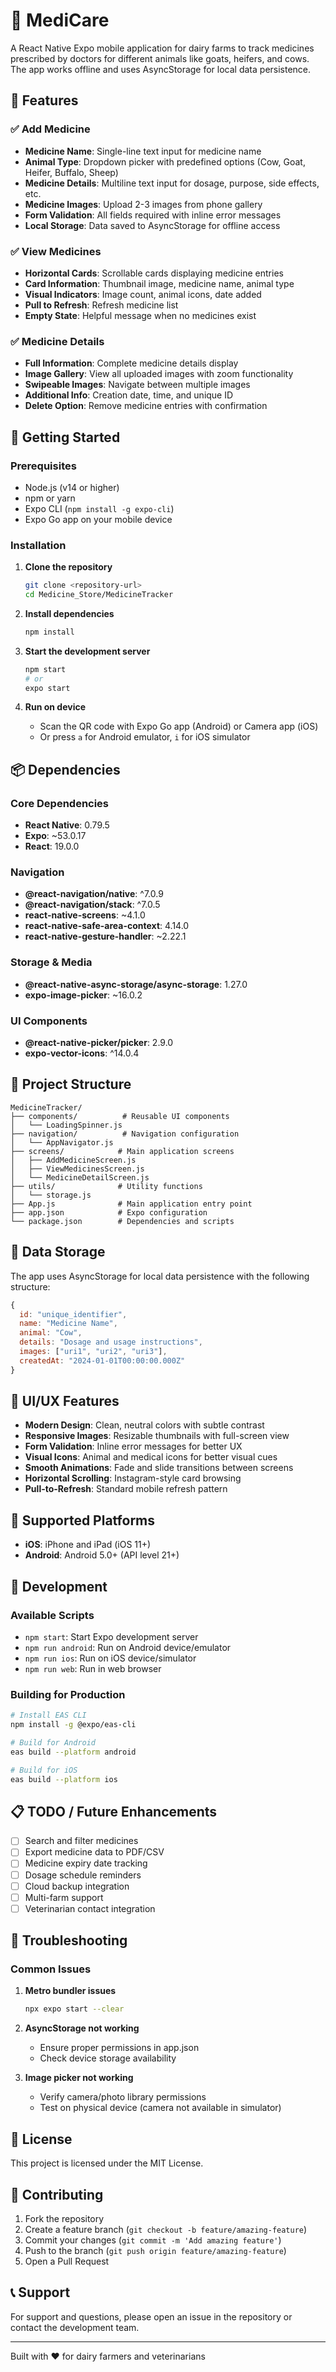 # 💊 MediCare

A React Native Expo mobile application for dairy farms to track medicines prescribed by doctors for different animals like goats, heifers, and cows. The app works offline and uses AsyncStorage for local data persistence.

## 📱 Features

### ✅ Add Medicine
- **Medicine Name**: Single-line text input for medicine name
- **Animal Type**: Dropdown picker with predefined options (Cow, Goat, Heifer, Buffalo, Sheep)
- **Medicine Details**: Multiline text input for dosage, purpose, side effects, etc.
- **Medicine Images**: Upload 2-3 images from phone gallery
- **Form Validation**: All fields required with inline error messages
- **Local Storage**: Data saved to AsyncStorage for offline access

### ✅ View Medicines
- **Horizontal Cards**: Scrollable cards displaying medicine entries
- **Card Information**: Thumbnail image, medicine name, animal type
- **Visual Indicators**: Image count, animal icons, date added
- **Pull to Refresh**: Refresh medicine list
- **Empty State**: Helpful message when no medicines exist

### ✅ Medicine Details
- **Full Information**: Complete medicine details display
- **Image Gallery**: View all uploaded images with zoom functionality
- **Swipeable Images**: Navigate between multiple images
- **Additional Info**: Creation date, time, and unique ID
- **Delete Option**: Remove medicine entries with confirmation

## 🚀 Getting Started

### Prerequisites
- Node.js (v14 or higher)
- npm or yarn
- Expo CLI (`npm install -g expo-cli`)
- Expo Go app on your mobile device

### Installation

1. **Clone the repository**
   ```bash
   git clone <repository-url>
   cd Medicine_Store/MedicineTracker
   ```

2. **Install dependencies**
   ```bash
   npm install
   ```

3. **Start the development server**
   ```bash
   npm start
   # or
   expo start
   ```

4. **Run on device**
   - Scan the QR code with Expo Go app (Android) or Camera app (iOS)
   - Or press `a` for Android emulator, `i` for iOS simulator

## 📦 Dependencies

### Core Dependencies
- **React Native**: 0.79.5
- **Expo**: ~53.0.17
- **React**: 19.0.0

### Navigation
- **@react-navigation/native**: ^7.0.9
- **@react-navigation/stack**: ^7.0.5
- **react-native-screens**: ~4.1.0
- **react-native-safe-area-context**: 4.14.0
- **react-native-gesture-handler**: ~2.22.1

### Storage & Media
- **@react-native-async-storage/async-storage**: 1.27.0
- **expo-image-picker**: ~16.0.2

### UI Components
- **@react-native-picker/picker**: 2.9.0
- **expo-vector-icons**: ^14.0.4

## 📁 Project Structure

```
MedicineTracker/
├── components/          # Reusable UI components
│   └── LoadingSpinner.js
├── navigation/          # Navigation configuration
│   └── AppNavigator.js
├── screens/            # Main application screens
│   ├── AddMedicineScreen.js
│   ├── ViewMedicinesScreen.js
│   └── MedicineDetailScreen.js
├── utils/              # Utility functions
│   └── storage.js
├── App.js              # Main application entry point
├── app.json            # Expo configuration
└── package.json        # Dependencies and scripts
```

## 💾 Data Storage

The app uses AsyncStorage for local data persistence with the following structure:

```javascript
{
  id: "unique_identifier",
  name: "Medicine Name",
  animal: "Cow",
  details: "Dosage and usage instructions",
  images: ["uri1", "uri2", "uri3"],
  createdAt: "2024-01-01T00:00:00.000Z"
}
```

## 🎨 UI/UX Features

- **Modern Design**: Clean, neutral colors with subtle contrast
- **Responsive Images**: Resizable thumbnails with full-screen view
- **Form Validation**: Inline error messages for better UX
- **Visual Icons**: Animal and medical icons for better visual cues
- **Smooth Animations**: Fade and slide transitions between screens
- **Horizontal Scrolling**: Instagram-style card browsing
- **Pull-to-Refresh**: Standard mobile refresh pattern

## 📱 Supported Platforms

- **iOS**: iPhone and iPad (iOS 11+)
- **Android**: Android 5.0+ (API level 21+)

## 🔧 Development

### Available Scripts

- `npm start`: Start Expo development server
- `npm run android`: Run on Android device/emulator
- `npm run ios`: Run on iOS device/simulator
- `npm run web`: Run in web browser

### Building for Production

```bash
# Install EAS CLI
npm install -g @expo/eas-cli

# Build for Android
eas build --platform android

# Build for iOS
eas build --platform ios
```

## 📋 TODO / Future Enhancements

- [ ] Search and filter medicines
- [ ] Export medicine data to PDF/CSV
- [ ] Medicine expiry date tracking
- [ ] Dosage schedule reminders
- [ ] Cloud backup integration
- [ ] Multi-farm support
- [ ] Veterinarian contact integration

## 🐛 Troubleshooting

### Common Issues

1. **Metro bundler issues**
   ```bash
   npx expo start --clear
   ```

2. **AsyncStorage not working**
   - Ensure proper permissions in app.json
   - Check device storage availability

3. **Image picker not working**
   - Verify camera/photo library permissions
   - Test on physical device (camera not available in simulator)

## 📄 License

This project is licensed under the MIT License.

## 👥 Contributing

1. Fork the repository
2. Create a feature branch (`git checkout -b feature/amazing-feature`)
3. Commit your changes (`git commit -m 'Add amazing feature'`)
4. Push to the branch (`git push origin feature/amazing-feature`)
5. Open a Pull Request

## 📞 Support

For support and questions, please open an issue in the repository or contact the development team.

---

Built with ❤️ for dairy farmers and veterinarians 